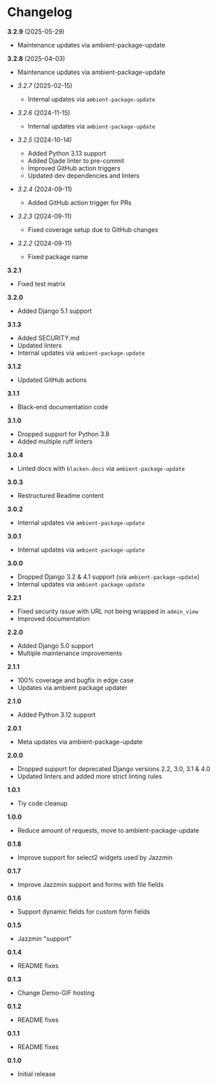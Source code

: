 # Changelog

**3.2.9** (2025-05-29)
  * Maintenance updates via ambient-package-update

**3.2.8** (2025-04-03)
  * Maintenance updates via ambient-package-update

* *3.2.7* (2025-02-15)
  * Internal updates via `ambient-package-update`

* *3.2.6* (2024-11-15)
  * Internal updates via `ambient-package-update`

* *3.2.5* (2024-10-14)
  * Added Python 3.13 support
  * Added Djade linter to pre-commit
  * Improved GitHub action triggers
  * Updated dev dependencies and linters

* *3.2.4* (2024-09-11)
  * Added GitHub action trigger for PRs

* *3.2.3* (2024-09-11)
  * Fixed coverage setup due to GitHub changes

* *3.2.2* (2024-09-11)
  * Fixed package name

**3.2.1**
  * Fixed test matrix

**3.2.0**
  * Added Django 5.1 support

**3.1.3**
  * Added SECURITY.md
  * Updated linters
  * Internal updates via `ambient-package-update`

**3.1.2**
  * Updated GitHub actions

**3.1.1**
  * Black-end documentation code

**3.1.0**
  * Dropped support for Python 3.8
  * Added multiple ruff linters

**3.0.4**
  * Linted docs with `blacken-docs` via `ambient-package-update`

**3.0.3**
  * Restructured Readme content

**3.0.2**
  * Internal updates via `ambient-package-update`

**3.0.1**
  * Internal updates via `ambient-package-update`

**3.0.0**
  * Dropped Django 3.2 & 4.1 support (via `ambient-package-update`)
  * Internal updates via `ambient-package-update`

**2.2.1**

- Fixed security issue with URL not being wrapped in `admin_view`
- Improved documentation

**2.2.0**

- Added Django 5.0 support
- Multiple maintenance improvements

**2.1.1**

- 100% coverage and bugfix in edge case
- Updates via ambient package updater

**2.1.0**

- Added Python 3.12 support

**2.0.1**

- Meta updates via ambient-package-update

**2.0.0**

- Dropped support for deprecated Django versions 2.2, 3.0, 3.1 & 4.0
- Updated linters and added more strict linting rules

**1.0.1**

- Tiy code cleanup

**1.0.0**

- Reduce amount of requests, move to ambient-package-update

**0.1.8**

- Improve support for select2 widgets used by Jazzmin

**0.1.7**

- Improve Jazzmin support and forms with file fields

**0.1.6**

- Support dynamic fields for custom form fields

**0.1.5**

- Jazzmin "support"

**0.1.4**

- README fixes

**0.1.3**

- Change Demo-GIF hosting

**0.1.2**

- README fixes

**0.1.1**

- README fixes

**0.1.0**

- Initial release
